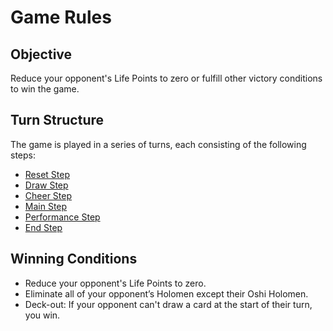 # Game Rules

## Objective
Reduce your opponent's Life Points to zero or fulfill other victory conditions to win the game.

## Turn Structure
The game is played in a series of turns, each consisting of the following steps:
- [Reset Step](turn-structure.md#reset-step)
- [Draw Step](turn-structure.md#draw-step)
- [Cheer Step](turn-structure.md#cheer-step)
- [Main Step](turn-structure.md#main-step)
- [Performance Step](turn-structure.md#performance-step)
- [End Step](turn-structure.md#end-step)

## Winning Conditions
- Reduce your opponent's Life Points to zero.
- Eliminate all of your opponent’s Holomen except their Oshi Holomen.
- Deck-out: If your opponent can't draw a card at the start of their turn, you win.
